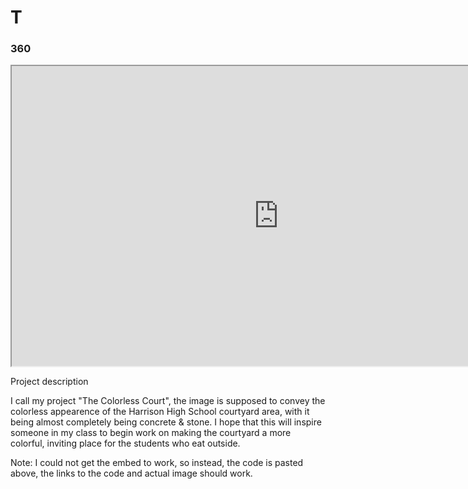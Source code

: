 # T

### 360

<iframe width="854" height="480" src="https://vizor.io/static/scripts/vizor-360-embed.js" data-vizorurl="https://vizor.io/embed/krdavis/commons_east" ></iframe>

Project description

I call my project "The Colorless Court", the image is supposed to convey the colorless appearence of the Harrison High School courtyard area, with it being almost completely being concrete & stone. I hope that this will inspire someone in my class to begin work on making the courtyard a more colorful, inviting place for the students who eat outside.

Note: I could not get the embed to work, so instead, the code is pasted above, the links to the code and actual image should work.
